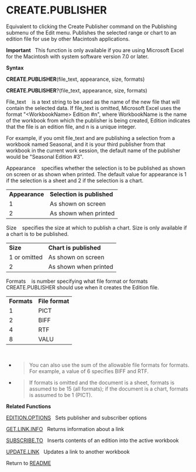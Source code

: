 # CREATE.PUBLISHER

Equivalent to clicking the Create Publisher command on the Publishing
submenu of the Edit menu. Publishes the selected range or chart to an
edition file for use by other Macintosh applications.

**Important**&nbsp;&nbsp;&nbsp;This function is only available if you
are using Microsoft Excel for the Macintosh with system software version
7.0 or later.

**Syntax**

**CREATE.PUBLISHER**(file\_text, appearance, size, formats)

**CREATE.PUBLISHER**?(file\_text, appearance, size, formats)

File\_text&nbsp;&nbsp;&nbsp;&nbsp;is a text string to be used as the
name of the new file that will contain the selected data. If file\_text
is omitted, Microsoft Excel uses the format "\<WorkbookName\> Edition
\#n", where WorkbookName is the name of the workbook from which the
publisher is being created, Edition indicates that the file is an
edition file, and n is a unique integer.

For example, if you omit file\_text and are publishing a selection from
a workbook named Seasonal, and it is your third publisher from that
workbook in the current work session, the default name of the publisher
would be "Seasonal Edition \#3".

Appearance&nbsp;&nbsp;&nbsp;&nbsp;specifies whether the selection is to
be published as shown on screen or as shown when printed. The default
value for appearance is 1 if the selection is a sheet and 2 if the
selection is a chart.

|                |                            |
| -------------- | -------------------------- |
| **Appearance** | **Selection is published** |
| 1              | As shown on screen         |
| 2              | As shown when printed      |

Size&nbsp;&nbsp;&nbsp;&nbsp;specifies the size at which to publish a
chart. Size is only available if a chart is to be published.

|              |                        |
| ------------ | ---------------------- |
| **Size**     | **Chart is published** |
| 1 or omitted | As shown on screen     |
| 2            | As shown when printed  |

Formats&nbsp;&nbsp;&nbsp;&nbsp;is number specifying what file format or
formats CREATE.PUBLISHER should use when it creates the Edition file.

|             |                 |
| ----------- | --------------- |
| **Formats** | **File format** |
| 1           | PICT            |
| 2           | BIFF            |
| 4           | RTF             |
| 8           | VALU            |

&nbsp;

  - > You can also use the sum of the allowable file formats for
    > formats. For example, a value of 6 specifies BIFF and RTF.

  - > If formats is omitted and the document is a sheet, formats is
    > assumed to be 15 (all formats); if the document is a chart,
    > formats is assumed to be 1 (PICT).


**Related Functions**

[EDITION.OPTIONS](EDITION.OPTIONS.md)&nbsp;&nbsp;&nbsp;Sets publisher and subscriber options

[GET.LINK.INFO](GET.LINK.INFO.md)&nbsp;&nbsp;&nbsp;Returns information about a link

[SUBSCRIBE.TO](SUBSCRIBE.TO.md)&nbsp;&nbsp;&nbsp;Inserts contents of an edition into the
active workbook

[UPDATE.LINK](UPDATE.LINK.md)&nbsp;&nbsp;&nbsp;Updates a link to another workbook



Return to [README](README.md)

